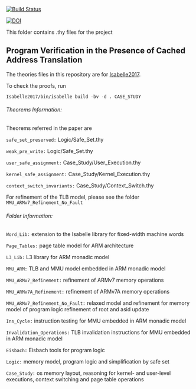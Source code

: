[![Build Status](https://travis-ci.org/SEL4PROJ/tlb.svg?branch=master)](https://travis-ci.org/SEL4PROJ/tlb)

[![DOI](https://zenodo.org/badge/DOI/10.5281/zenodo.1246932.svg)](https://doi.org/10.5281/zenodo.1246932)

This folder contains .thy files for the project

##  Program Verification in the Presence of Cached Address Translation


The theories files in this repository are for [Isabelle2017][1].

To check the proofs, run

    Isabelle2017/bin/isabelle build -bv -d . CASE_STUDY

###### Theorems Information:

Theorems referred in the paper are

`safe_set_preserved:` Logic/Safe\_Set.thy

`weak_pre_write:` Logic/Safe\_Set.thy

`user_safe_assignment:` Case\_Study/User\_Execution.thy

`kernel_safe_assignment:` Case\_Study/Kernel\_Execution.thy

`context_switch_invariants:` Case\_Study/Context\_Switch.thy


For refinement of the TLB model, please see the folder `MMU_ARMv7_Refinement_No_Fault`

###### Folder Information:

`Word_Lib:`
         extension to the Isabelle library for fixed-width
         machine words

`Page_Tables:`
         page table model for ARM architecture

`L3_Lib:`
         L3 library for ARM monadic model

`MMU_ARM:`
         TLB and MMU model embedded in ARM monadic model 


`MMU_ARMv7_Refinement:`
         refinement of ARMv7 memory operations

`MMU_ARMv7A_Refinement:`
         refinement of ARMv7A memory operations

`MMU_ARMv7_Refinement_No_Fault:`
         relaxed model and refinement for memory 
         model of program logic
		 refinement of root and asid update 

`Ins_Cycle:`
         instruction testing for MMU embedded in 
         ARM monadic model

`Invalidation_Operations:`
         TLB invalidation instructions for MMU embedded 
         in ARM monadic model

`Eisbach:`
         Eisbach tools for program logic

`Logic:`
         memory model, program logic and simplification 
         by safe set

`Case_Study:`
          os memory layout, reasoning for kernel- and 
          user-level executions, context switching 
          and page table operations



[1]: http://isabelle.in.tum.de "Isabelle Website"

